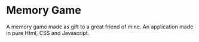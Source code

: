 # Memory Game
A memory game made as gift to a great friend of mine. An application made in pure Html, CSS and Javascript.
